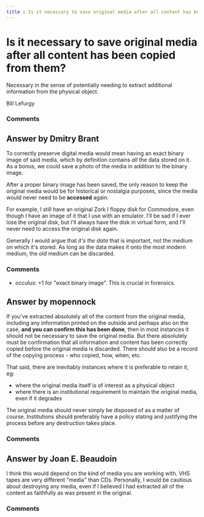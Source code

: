 ```yaml
---
title : Is it necessary to save original media after all content has been copied from them?
---
```

Is it necessary to save original media after all content has been copied from them?
=====================
Necessary in the sense of potentially needing to extract additional
information from the physical object.

Bill Lefurgy

### Comments ###


Answer by Dmitry Brant
----------------
To correctly preserve digital media would mean having an exact binary
image of said media, which by definition contains *all* the data stored
on it. As a bonus, we could save a photo of the media in addition to the
binary image.

After a proper binary image has been saved, the only reason to keep the
original media would be for historical or nostalgia purposes, since the
media would never need to be **accessed** again.

For example, I still have an original Zork I floppy disk for Commodore,
even though I have an image of it that I use with an emulator. I'll be
sad if I ever lose the original disk, but I'll always have the disk in
virtual form, and I'll never need to access the original disk again.

Generally I would argue that *it's the data* that is important, not the
medium on which it's stored. As long as the data makes it onto the most
modern medium, the old medium can be discarded.

### Comments ###
* occulus: +1 for "exact binary image". This is crucial in forensics.

Answer by mopennock
----------------
If you've extracted absolutely all of the content from the original
media, including any information printed on the outside and perhaps also
on the case, **and you can confirm this has been done**, then in most
instances it should not be necessary to save the original media. But
there absolutely must be confirmation that all information and content
has been correctly copied before the original media is discarded. There
should also be a record of the copying process - who copied, how, when,
etc.

That said, there are inevitably instances where it is preferable to
retain it, eg:

-   where the original media itself is of interest as a physical object
-   where there is an institutional requirement to maintain the original
    media, even if it degrades

The original media should never simply be disposed of as a matter of
course. Institutions should preferably have a policy stating and
justifying the process before any destruction takes place.

### Comments ###

Answer by Joan E. Beaudoin
----------------
I think this would depend on the kind of media you are working with. VHS
tapes are very different "media" than CDs. Personally, I would be
cautious about destroying any media, even if I believed I had extracted
all of the content as faithfully as was present in the original.

### Comments ###

